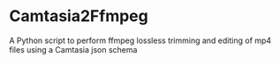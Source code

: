 # Camtasia2Ffmpeg
A Python script to perform ffmpeg lossless trimming and editing of mp4 files using a Camtasia json schema
